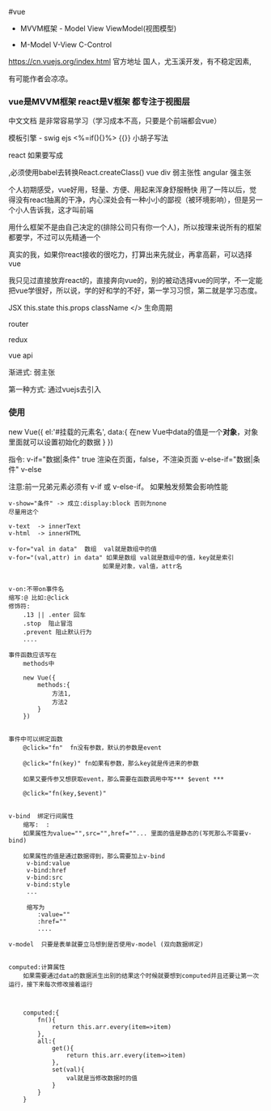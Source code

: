 #vue

- MVVM框架 - Model  View  ViewModel(视图模型) 

- M-Model  V-View  C-Control

https://cn.vuejs.org/index.html  官方地址  国人，尤玉溪开发，有不稳定因素,

有可能作者会凉凉。

### vue是MVVM框架   react是V框架  都专注于视图层

中文文档 是非常容易学习（学习成本不高，只要是个前端都会vue）

模板引擎 - swig  ejs  <%=if(){}%>   {{}} 小胡子写法

react  如果要写成<div>,必须使用babel去转换React.createClass()
vue  div 弱主张性
angular 强主张

个人初期感受，vue好用，轻量、方便、用起来浑身舒服畅快
用了一阵以后，觉得没有react抽离的干净，内心深处会有一种小小的鄙视（被环境影响），但是另一个小人告诉我，这才叫前端

用什么框架不是由自己决定的(排除公司只有你一个人)，所以按理来说所有的框架都要学，不过可以先精通一个

真实的我，如果你react接收的很吃力，打算出来先就业，再拿高薪，可以选择vue

我只见过直接放弃react的，直接奔向vue的，别的被动选择vue的同学，不一定能把vue学很好，所以说，学的好和学的不好，第一学习习惯，第二就是学习态度。

JSX 
    this.state
    this.props
    className
    </>
    生命周期

router

redux

vue api


渐进式:
    弱主张


第一种方式:
    通过vuejs去引入


### 使用
new Vue({
    el:'#挂载的元素名',
    data:{
        在new Vue中data的值是一个**对象**，对象里面就可以设置初始化的数据
    }
})

指令:
    v-if="数据|条件"  true 渲染在页面，false，不渲染页面
    v-else-if="数据|条件"
    v-else

注意:前一兄弟元素必须有 v-if 或 v-else-if。
    如果触发频繁会影响性能

    v-show="条件" -> 成立:display:block 否则为none
    尽量用这个

    v-text  -> innerText
    v-html  -> innerHTML

    v-for="val in data"  数组  val就是数组中的值
    v-for="(val,attr) in data" 如果是数组 val就是数组中的值，key就是索引
                              如果是对象，val值，attr名


    v-on:不带on事件名
    缩写:@ 比如:@click
    修饰符:
        .13 || .enter 回车
        .stop  阻止冒泡
        .prevent 阻止默认行为
        ....

    事件函数应该写在
        methods中

        new Vue({
            methods:{
                方法1,
                方法2
            }
        })
        

    事件中可以绑定函数
        @click="fn"  fn没有参数，默认的参数是event

        @click="fn(key)" fn如果有参数，那么key就是传进来的参数

        如果又要传参又想获取event，那么需要在函数调用中写*** $event ***

        @click="fn(key,$event)"  


    v-bind  绑定行间属性
        缩写:  :
        如果属性为value="",src="",href=""... 里面的值是静态的(写死那么不需要v-bind)

        如果属性的值是通过数据得到，那么需要加上v-bind
         v-bind:value
         v-bind:href
         v-bind:src
         v-bind:style
         ... 

         缩写为
            :value=""
            :href="" 
            ....

    v-model  只要是表单就要立马想到是否使用v-model (双向数据绑定)


    computed:计算属性
        如果需要通过data的数据派生出别的结果这个时候就要想到computed并且还要让第一次运行，接下来每次修改接着运行

        

        computed:{
            fn(){
                return this.arr.every(item=>item)
            },
            all:{
                get(){
                    return this.arr.every(item=>item)
                },
                set(val){
                    val就是当修改数据时的值
                }
            }
        }












         





    








































